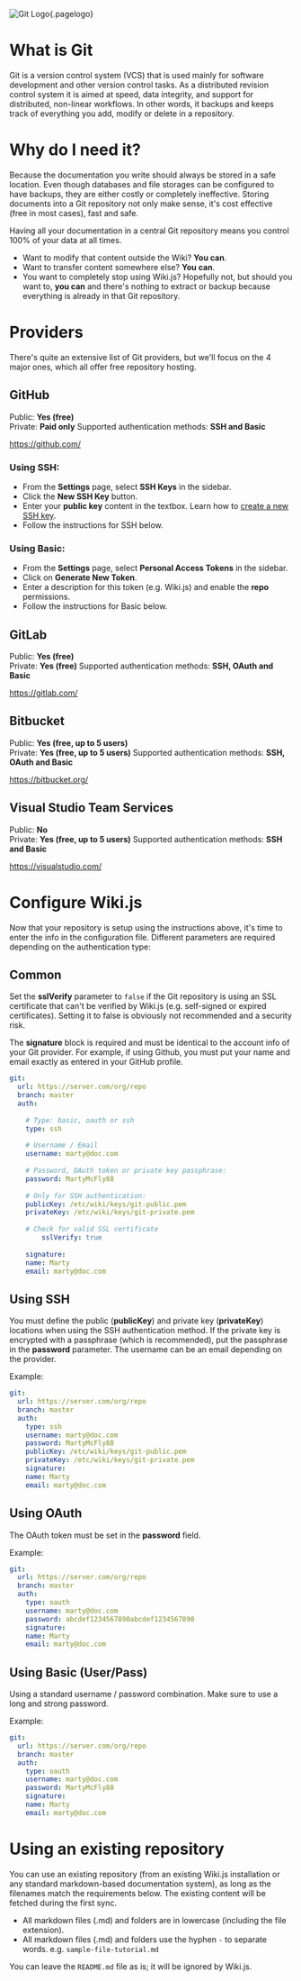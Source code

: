 <!-- TITLE: Git -->
<!-- SUBTITLE: Guide on connecting to various Git providers -->
![Git Logo](/uploads/page-icons/git-logo.png "Git Logo"){.pagelogo}
# What is Git
Git is a version control system (VCS) that is used mainly for software development and other version control tasks. As a distributed revision control system it is aimed at speed, data integrity, and support for distributed, non-linear workflows. In other words, it backups and keeps track of everything you add, modify or delete in a repository.
# Why do I need it?
Because the documentation you write should always be stored in a safe location. Even though databases and file storages can be configured to have backups, they are either costly or completely ineffective. Storing documents into a Git repository not only make sense, it's cost effective (free in most cases), fast and safe.

Having all your documentation in a central Git repository means you control 100% of your data at all times.
- Want to modify that content outside the Wiki? **You can**.
- Want to transfer content somewhere else? **You can**.
- You want to completely stop using Wiki.js? Hopefully not, but should you want to, **you can** and there's nothing to extract or backup because everything is already in that Git repository.
# Providers
There's quite an extensive list of Git providers, but we'll focus on the 4 major ones, which all offer free repository hosting.

## GitHub

Public: **Yes (free)**  
Private: **Paid only**
Supported authentication methods: **SSH and Basic**

https://github.com/

### Using SSH:

- From the **Settings** page, select **SSH Keys** in the sidebar.
- Click the **New SSH Key** button.
- Enter your **public key** content in the textbox. Learn how to [create a new SSH key](https://help.github.com/articles/generating-a-new-ssh-key-and-adding-it-to-the-ssh-agent/).
- Follow the instructions for SSH below.

### Using Basic:

- From the **Settings** page, select **Personal Access Tokens** in the sidebar.
- Click on **Generate New Token**.
- Enter a description for this token (e.g. Wiki.js) and enable the **repo** permissions.
- Follow the instructions for Basic below.

## GitLab

Public: **Yes (free)**  
Private: **Yes (free)**
Supported authentication methods: **SSH, OAuth and Basic**

https://gitlab.com/

## Bitbucket

Public: **Yes (free, up to 5 users)**  
Private: **Yes (free, up to 5 users)**
Supported authentication methods: **SSH, OAuth and Basic**

https://bitbucket.org/

## Visual Studio Team Services

Public: **No**  
Private: **Yes (free, up to 5 users)**
Supported authentication methods: **SSH and Basic**

https://visualstudio.com/

# Configure Wiki.js
Now that your repository is setup using the instructions above, it's time to enter the info in the configuration file. Different parameters are required depending on the authentication type:

## Common

Set the **sslVerify** parameter to `false` if the Git repository is using an SSL certificate that can't be verified by Wiki.js (e.g. self-signed or expired certificates). Setting it to false is obviously not recommended and a security risk.

The **signature** block is required and must be identical to the account info of your Git provider. For example, if using Github, you must put your name and email exactly as entered in your GitHub profile.

```yaml
git:
  url: https://server.com/org/repo
  branch: master
  auth:
	
    # Type: basic, oauth or ssh
    type: ssh
		
    # Username / Email
    username: marty@doc.com
		
    # Password, OAuth token or private key passphrase:
    password: MartyMcFly88
		
    # Only for SSH authentication:
    publicKey: /etc/wiki/keys/git-public.pem
    privateKey: /etc/wiki/keys/git-private.pem
		
    # Check for valid SSL certificate
		sslVerify: true
		
	signature:
    name: Marty
    email: marty@doc.com
```

## Using SSH

You must define the public (**publicKey**) and private key (**privateKey**) locations when using the SSH authentication method. If the private key is encrypted with a passphrase (which is recommended), put the passphrase in the **password** parameter. The username can be an email depending on the provider.

Example:
```yaml
git:
  url: https://server.com/org/repo
  branch: master
  auth:
    type: ssh
    username: marty@doc.com
    password: MartyMcFly88
    publicKey: /etc/wiki/keys/git-public.pem
    privateKey: /etc/wiki/keys/git-private.pem
	signature:
    name: Marty
    email: marty@doc.com
```

## Using OAuth

The OAuth token must be set in the **password** field.

Example:
```yaml
git:
  url: https://server.com/org/repo
  branch: master
  auth:
    type: oauth
    username: marty@doc.com
    password: abcdef1234567890abcdef1234567890
	signature:
    name: Marty
    email: marty@doc.com
```

## Using Basic (User/Pass)

Using a standard username / password combination. Make sure to use a long and strong password.

Example:
```yaml
git:
  url: https://server.com/org/repo
  branch: master
  auth:
    type: oauth
    username: marty@doc.com
    password: MartyMcFly88
	signature:
    name: Marty
    email: marty@doc.com
```
# Using an existing repository
You can use an existing repository (from an existing Wiki.js installation or any standard markdown-based documentation system), as long as the filenames match the requirements below. The existing content will be fetched during the first sync.
- All markdown files (.md) and folders are in lowercase (including the file extension).
- All markdown files (.md) and folders use the hyphen `-` to separate words. e.g. `sample-file-tutorial.md`

You can leave the `README.md` file as is; it will be ignored by Wiki.js.